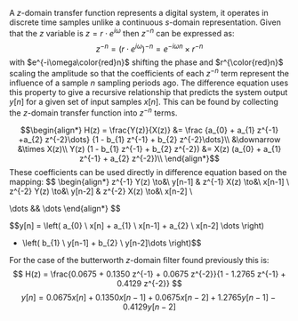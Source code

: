 
A $z$-domain transfer function represents a digital system, it operates in discrete time samples unlike a continuous $s$-domain representation. Given that the $z$ variable is $z = r \cdot e^{i\omega}$ then $z^{-n}$ can be expressed as:
$$z^{-n} = (r \cdot e^{i\omega})^{-n} = e^{-i\omega n} \times r^{-n}$$
with $e^{-i\omega\color{red}n}$ shifting the phase and $r^{\color{red}n}$ scaling the amplitude so that the coefficients of each $z^{-n}$ term represent the influence of a sample $n$ sampling periods ago.
The difference equation uses this property to give a recursive relationship that predicts the system output $y[n]$ for a given set of input samples $x[n]$. This can be found by collecting the $z$-domain transfer function into $z^{-n}$ terms. 

$$\begin{align*}
H(z) = \frac{Y(z)}{X(z)} &= \frac
{a_{0} + a_{1} z^{-1} +a_{2} z^{-2}\dots}
{1 - b_{1} z^{-1} + b_{2} z^{-2}\dots}\\
&\downarrow &\times X(z)\\
Y(z) (1 - b_{1} z^{-1} + b_{2} z^{-2}) &= X(z) (a_{0} + a_{1} z^{-1} + a_{2} z^{-2})\\
\end{align*}$$
These coefficients can be used directly in difference equation based on the mapping:
$$ \begin{align*}
z^{-1} Y(z) \to&\ y[n-1] & z^{-1} X(z) \to&\ x[n-1] \\
z^{-2} Y(z) \to&\ y[n-2] & z^{-2} X(z) \to&\ x[n-2] \\

\dots && \dots
\end{align*} $$

$$y[n] = \left( a_{0} \ x[n] + a_{1} \ x[n-1] + a_{2} \ x[n-2] \dots \right)
- \left( b_{1} \ y[n-1] + b_{2} \ y[n-2]\dots \right)$$

For the case of the butterworth $z$-domain filter found previously this is:
$$ H(z) = \frac{0.0675 + 0.1350 z^{-1} + 0.0675 z^{-2}}{1 - 1.2765 z^{-1} + 0.4129 z^{-2}} $$
$$y[n] = 0.0675 x[n] + 0.1350 x[n-1] + 0.0675 x[n-2] + 1.2765 y[n-1] - 0.4129 y[n-2]$$
